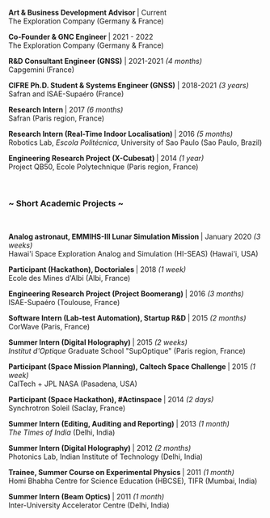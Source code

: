 <p>
  <b> Art & Business Development Advisor </b> | Current <i></i>
  <br> The Exploration Company (Germany & France)
</p>

<p>
  <b> Co-Founder & GNC Engineer </b> | 2021 - 2022 <i></i>
  <br> The Exploration Company (Germany & France)
</p>

<p>
  <b> R&D Consultant Engineer (GNSS)</b> | 2021-2021 <i>(4 months)</i>
  <br> Capgemini (France)    
</p>

<p>
  <b>CIFRE Ph.D. Student & Systems Engineer (GNSS)</b> | 2018-2021 <i>(3 years)</i>
  <br> Safran and ISAE-Supaéro (France)    
</p>

<p>
  <b> Research Intern </b> | 2017 <i>(6 months)</i>
  <br> Safran (Paris region, France)    
</p>

<p>
  <b> Research Intern (Real-Time Indoor Localisation) </b> | 2016 <i>(5 months)</i>
  <br> Robotics Lab, <i>Escola Politécnica</i>, University of Sao Paulo (Sao Paulo, Brazil)    
</p>

<p>
  <b> Engineering Research Project (X-Cubesat) </b> | 2014 <i>(1 year)</i>
  <br> Project QB50, Ecole Polytechnique (Paris region, France)    
</p>

<br> <h3>~ Short Academic Projects ~</h3><br>
<p>
  <b> Analog astronaut, EMMIHS-III Lunar Simulation Mission </b> | January 2020 <i>(3 weeks)</i>
  <br> Hawai'i Space Exploration Analog and Simulation (HI-SEAS) (Hawai'i, USA)
</p>
<p>
  <b> Participant (Hackathon), Doctoriales </b> | 2018 <i>(1 week)</i>
  <br> Ecole des Mines d'Albi (Albi, France)    
</p>
<p>
  <b> Engineering Research Project (Project Boomerang) </b> | 2016 <i>(3 months)</i>
  <br> ISAE-Supaéro (Toulouse, France)    
</p>
<p>
  <b> Software Intern (Lab-test Automation), Startup R&D </b> | 2015 <i>(2 months)</i>
  <br> CorWave (Paris, France)    
</p>
<p>
  <b> Summer Intern (Digital Holography) </b> | 2015 <i>(2 weeks)</i>
  <br> <i>Institut d'Optique</i> Graduate School "SupOptique" (Paris region, France)    
</p>
<p>
  <b> Participant (Space Mission Planning), Caltech Space Challenge </b> | 2015 <i>(1 week)</i>
  <br> CalTech + JPL NASA (Pasadena, USA)    
</p>
<p>
  <b> Participant (Space Hackathon), #Actinspace </b> | 2014 <i>(2 days)</i>
  <br> Synchrotron Soleil (Saclay, France)    
</p>
<p>
  <b> Summer Intern (Editing, Auditing and Reporting) </b> | 2013 <i>(1 month)</i>
  <br> <i>The Times of India</i> (Delhi, India)    
</p>
<p>
  <b> Summer Intern (Digital Holography) </b> | 2012 <i>(2 months)</i>
  <br> Photonics Lab, Indian Institute of Technology (Delhi, India)
</p>
<p>
  <b> Trainee, Summer Course on Experimental Physics </b> | 2011 <i>(1 month)</i>
  <br> Homi Bhabha Centre for Science Education (HBCSE), TIFR  (Mumbai, India)    
</p>
<p>
  <b> Summer Intern (Beam Optics) </b> | 2011 <i>(1 month)</i>
  <br> Inter-University Accelerator Centre (Delhi, India)
</p>
